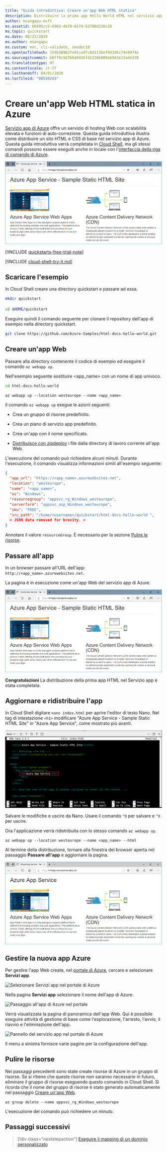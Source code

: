 ```yaml
---
title: "Guida introduttiva: Creare un'app Web HTML statica"
description: Distribuire la prima app Hello World HTML nel servizio app di Azure in pochi minuti. A questo scopo si usa Git, uno dei molti strumenti disponibili per eseguire distribuzioni nel servizio app.
author: msangapu-msft
ms.assetid: 60495cc5-6963-4bf0-8174-52786d226c26
ms.topic: quickstart
ms.date: 08/23/2019
ms.author: msangapu
ms.custom: mvc, cli-validate, seodec18
ms.openlocfilehash: 159b38962fe91cedfc8d313bef943dbc74e9974e
ms.sourcegitcommit: b0ff9c9d760a0426fd1226b909ab943e13ade330
ms.translationtype: HT
ms.contentlocale: it-IT
ms.lasthandoff: 04/01/2020
ms.locfileid: "80520243"
---
```

# <a name="create-a-static-html-web-app-in-azure"></a>Creare un'app Web HTML statica in Azure

[Servizio app di Azure](overview.md) offre un servizio di hosting Web con scalabilità elevata e funzioni di auto-correzione. Questa guida introduttiva illustra come distribuire un sito HTML e CSS di base nel servizio app di Azure. Questa guida introduttiva verrà completata in [Cloud Shell](https://docs.microsoft.com/azure/cloud-shell/overview), ma gli stessi comandi possono essere eseguiti anche in locale con l'[interfaccia della riga di comando di Azure](/cli/azure/install-azure-cli).

![Home page dell'app di esempio](media/app-service-web-get-started-html/hello-world-in-browser-az.png)

[!INCLUDE [quickstarts-free-trial-note](../../includes/quickstarts-free-trial-note.md)]

[!INCLUDE [cloud-shell-try-it.md](../../includes/cloud-shell-try-it.md)]

## <a name="download-the-sample"></a>Scaricare l'esempio

In Cloud Shell creare una directory quickstart e passare ad essa.

```bash
mkdir quickstart

cd $HOME/quickstart
```

Eseguire quindi il comando seguente per clonare il repository dell'app di esempio nella directory quickstart.

```bash
git clone https://github.com/Azure-Samples/html-docs-hello-world.git
```

## <a name="create-a-web-app"></a>Creare un'app Web

Passare alla directory contenente il codice di esempio ed eseguire il comando `az webapp up`.

Nell'esempio seguente sostituire <app_name> con un nome di app univoco.

```bash
cd html-docs-hello-world
```

```azurecli
az webapp up --location westeurope --name <app_name> 
```

Il comando `az webapp up` esegue le azioni seguenti:

- Crea un gruppo di risorse predefinito.

- Crea un piano di servizio app predefinito.

- Crea un'app con il nome specificato.

- [Distribuisce con zipdeploy](https://docs.microsoft.com/azure/app-service/deploy-zip) i file dalla directory di lavoro corrente all'app Web.

L'esecuzione del comando può richiedere alcuni minuti. Durante l'esecuzione, il comando visualizza informazioni simili all'esempio seguente:

```json
{
  "app_url": "https://<app_name>.azurewebsites.net",
  "location": "westeurope",
  "name": "<app_name>",
  "os": "Windows",
  "resourcegroup": "appsvc_rg_Windows_westeurope",
  "serverfarm": "appsvc_asp_Windows_westeurope",
  "sku": "FREE",
  "src_path": "/home/<username>/quickstart/html-docs-hello-world ",
  < JSON data removed for brevity. >
}
```

Annotare il valore `resourceGroup`. È necessario per la sezione [Pulire le risorse](#clean-up-resources).

## <a name="browse-to-the-app"></a>Passare all'app

In un browser passare all'URL dell'app: `http://<app_name>.azurewebsites.net`.

La pagina è in esecuzione come un'app Web del servizio app di Azure.

![Home page dell'app di esempio](media/app-service-web-get-started-html/hello-world-in-browser-az.png)

**Congratulazioni** La distribuzione della prima app HTML nel Servizio app è stata completata.

## <a name="update-and-redeploy-the-app"></a>Aggiornare e ridistribuire l'app

In Cloud Shell digitare `nano index.html` per aprire l'editor di testo Nano. Nel tag di intestazione `<h1>` modificare "Azure App Service - Sample Static HTML Site" in "Azure App Service", come mostrato più avanti.

![Nano index.html](media/app-service-web-get-started-html/nano-index-html.png)

Salvare le modifiche e uscire da Nano. Usare il comando `^O` per salvare e `^X` per uscire.

Ora l'applicazione verrà ridistribuita con lo stesso comando `az webapp up`.

```azurecli
az webapp up --location westeurope --name <app_name> --html
```

Al termine della distribuzione, tornare alla finestra del browser aperta nel passaggio **Passare all'app** e aggiornare la pagina.

![Home page dell'app di esempio aggiornata](media/app-service-web-get-started-html/hello-azure-in-browser-az.png)

## <a name="manage-your-new-azure-app"></a>Gestire la nuova app Azure

Per gestire l'app Web create, nel [portale di Azure](https://portal.azure.com), cercare e selezionare **Servizi app**. 

![Selezionare Servizi app nel portale di Azure](./media/app-service-web-get-started-html/portal0.png)

Nella pagina **Servizi app** selezionare il nome dell'app di Azure.

![Passaggio all'app di Azure nel portale](./media/app-service-web-get-started-html/portal1.png)

Verrà visualizzata la pagina di panoramica dell'app Web. Qui è possibile eseguire attività di gestione di base come l'esplorazione, l'arresto, l'avvio, il riavvio e l'eliminazione dell'app.

![Pannello del servizio app nel portale di Azure](./media/app-service-web-get-started-html/portal2.png)

Il menu a sinistra fornisce varie pagine per la configurazione dell'app.

## <a name="clean-up-resources"></a>Pulire le risorse

Nei passaggi precedenti sono state create risorse di Azure in un gruppo di risorse. Se si ritiene che queste risorse non saranno necessarie in futuro, eliminare il gruppo di risorse eseguendo questo comando in Cloud Shell. Si ricorda che il nome del gruppo di risorse è stato generato automaticamente nel passaggio [Creare un'app Web](#create-a-web-app).

```azurecli
az group delete --name appsvc_rg_Windows_westeurope
```

L'esecuzione del comando può richiedere un minuto.

## <a name="next-steps"></a>Passaggi successivi

> [!div class="nextstepaction"]
> [Eseguire il mapping di un dominio personalizzato](app-service-web-tutorial-custom-domain.md)

